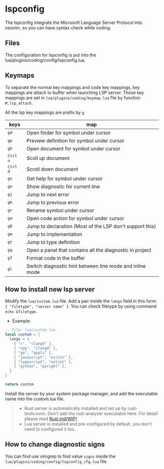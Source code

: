 # lspconfig

The lspconfig integrate the Microsoft Language Server Protocol into
neovim, so you can have syntax check while coding.

## Files

The configuration for lspconfig is put into the lua/plugins/coding/config/lspconfig.lua.

## Keymaps

To separate the normal key mappings and code key mappings, key mappings are attach
to buffer when launching LSP server. Those key mappings are set in
`lua/plugins/coding/keymap.lua` file by function `M.lsp_attach`.

All the lsp key mappings are prefix by `g`

| keys              | map                                                      |
|-------------------|----------------------------------------------------------|
| <kbd>gd</kbd>     | Open finder for symbol under cursor                      |
| <kbd>gp</kbd>     | Preview definition for symbol under cursor               |
| <kbd>gh</kbd>     | Open document for symbol under cursor                    |
| <kbd>Ctrl u</kbd> | Scoll up document                                        |
| <kbd>Ctrl d</kbd> | Scroll down document                                     |
| <kbd>gs</kbd>     | Get help for symbol under cursor                         |
| <kbd>go</kbd>     | Show diagnostic for current line                         |
| <kbd>gj</kbd>     | Jump to next error                                       |
| <kbd>gk</kbd>     | Jump to previous error                                   |
| <kbd>gr</kbd>     | Rename symbol under cursor                               |
| <kbd>ga</kbd>     | Open code action for symbol under cursor                 |
| <kbd>gD</kbd>     | Jump to declaration (Most of the LSP don't support this) |
| <kbd>gm</kbd>     | Jump to implementation                                   |
| <kbd>gt</kbd>     | Jump to type definition                                  |
| <kbd>gq</kbd>     | Open a panel that contains all the diagnostic in project |
| <kbd>gf</kbd>     | Format code in the buffer                                |
| <kbd>gl</kbd>     | Switch diagnostic hint between line mode and inline mode |

## How to install new lsp server

Modify the `lua/custom.lua` file. Add a pair inside the `langs` field in this form:
`{ "filetype", "server name" }`. You can check filetype by using command `echo &filetype`.

- Example:

```lua
-- file: lua/custom.lua
local custom = {
  langs = {
    { "c", "clangd" },
    { "cpp", "clangd" },
    { "go", "gopls" },
    { "javascript", "eslint" },
    { "typescript", "eslint" },
    { "python", "pyright" },
  }
}

return custom
```

Install the server by your system package manager, and add the executable name
into the custom.lua file.

> * Rust server is automatically installed and set up by rust-tools.nvim.
> Don't add the rust-analyzer executable here.
> For detail please read [Rust.md(WIP)](../plugins/rust.md)
> * Lua server is installed and pre-configured by default, you don't need to configured it too.

## How to change diagnostic signs

You can find use vimgrep to find value `signs` inside the `lua/plugins/coding/config/lspconfig_cfg.lua`
file.
